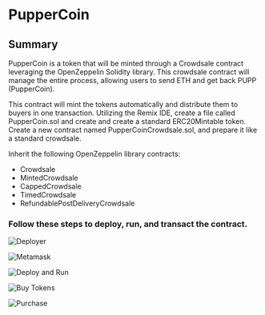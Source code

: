 # PupperCoin

## Summary

PupperCoin is a token that will be minted through a Crowdsale contract leveraging the OpenZeppelin Solidity library. This crowdsale contract will manage the entire process, allowing users to send ETH and get back PUPP (PupperCoin).

This contract will mint the tokens automatically and distribute them to buyers in one transaction.
Utilizing the Remix IDE, create a file called PupperCoin.sol and create and create a standard ERC20Mintable token.
Create a new contract named PupperCoinCrowdsale.sol, and prepare it like a standard crowdsale.


Inherit the following OpenZeppelin library contracts:

* Crowdsale
* MintedCrowdsale
* CappedCrowdsale
* TimedCrowdsale
* RefundablePostDeliveryCrowdsale


### Follow these steps to deploy, run, and transact the contract.


![Deployer](deployer.png)

![Metamask](DeployMetamask.png)

![Deploy and Run](Deploy_Run.png)

![Buy Tokens](BuyTokens.png)

![Purchase](Purchase.png)